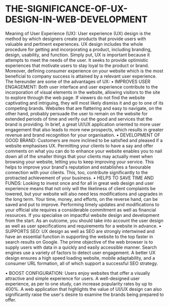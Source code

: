 # THE-SIGNIFICANCE-OF-UX-DESIGN-IN-WEB-DEVELOPMENT

Meaning of User Experience (UX): User experience (UX) design is the method by which designers create products that provide users with valuable and pertinent experiences. UX design includes the whole procedure for getting and incorporating a product, including branding, design, usability, and function.
Simply put, UX is important because it attempts to meet the needs of the user. It seeks to provide optimistic experiences that motivate users to stay loyal to the product or brand. Moreover, defining consumer experience on your website which is the most beneficial to company success is attained by a relevant user experience. The hereunder are some of the advantages of UX:
•	IMPROVES USER ENGAGEMENT: Both user interface and user experience contribute to the incorporation of visual elements in the website, allowing visitors to the site to explore through the web page. If viewers do not find the website captivating and intriguing, they will most likely dismiss it and go to one of its competing brands. Websites that are flattering and easy to navigate, on the other hand, probably persuade the user to remain on the website for extended periods of time and verify out the good and services that the brand is providing. In brief, a great UI/UX application oriented to more user engagement that also leads to more new prospects, which results in greater revenue and brand recognition for your organisation.
•	DEVELOPMENT OF GOOD BRAND: Customers are more inclined to be satisfied and pleased if a website emphasises UX. Permitting your clients to have a say and offer comments on what you can do to enhance your website enables you to nail down all of the smaller things that your clients may actually meet when browsing your website, letting you to keep improving your service. This helps to improve your brand's reputation and establishes a favourable connection with your clients. This, too, contribute significantly to the protracted achievement of your business.
•	HELPS TO SAVE TIME AND FUNDS: Looking to invest once and for all in great web design and user experience means that not only will the likeliness of client complaints be lowered, but your website will also need less modifications and upgrades in the long term. Your time, money, and efforts, on the reverse hand, can be saved and put to improve. Performing timely updates and modifications to your official site requires a considerable commitment as well as financial resources.  If  you specialise on impactful website design and development from the start. As an outcome, you should take into account the user design as well as user specifications and requirements for a website in advance.
•	SUPPORTS  SEO: UX design as well as SEO are strongly intertwined and have an essential function in supporting the website to the top faster in search results on Google. The prime objective of the web browser is to supply users with data in a quickly and easily accessible manner. Search engines use a variety of factors to detect user engagement. A better UX design ensures a high speed loading website, mobile adaptability, and a consumer URL formation, all of which support a successful SEO strategy.


•	BOOST CONFIGURATION: Users enjoy websites that offer a visually attractive and simple experience for users. A well-designed user experience, as per to one study, can increase popularity rates by up to 400%. A web application that highlights the value of UI/UX design can also significantly raise the user's desire to examine the brands being prepared to offer.
